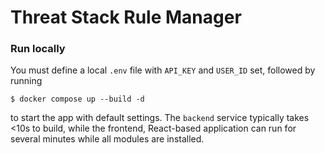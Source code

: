 Threat Stack Rule Manager
=========================

### Run locally

You must define a local `.env` file with `API_KEY` and `USER_ID` set, followed by running
```shell
$ docker compose up --build -d
```
to start the app with default settings. The `backend` service typically takes <10s to build, while the frontend, React-based application can run for several minutes while all modules are installed.
